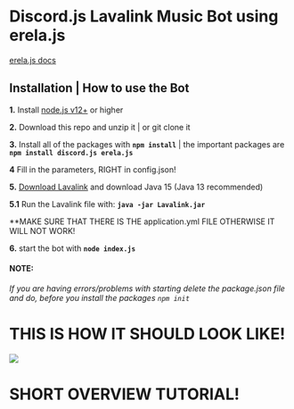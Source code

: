 # Discord.js Lavalink Music Bot using erela.js

[erela.js docs](https://solaris.codes/projects/erelajs)

## Installation | How to use the Bot

 **1.** Install [node.js v12+](https://nodejs.org/api/cli.html#cli_unhandled_rejections_mode) or higher

 **2.** Download this repo and unzip it    |    or git clone it
 
 **3.** Install all of the packages with **`npm install`**     |  the important packages are   **`npm install discord.js erela.js`**
 
 **4** Fill in the parameters, RIGHT in config.json!
 
 **5.** [Download Lavalink](https://ci.fredboat.com/viewLog.html?buildId=lastSuccessful&buildTypeId=Lavalink_Build&tab=artifacts&guest=1) and download Java 15 (Java 13 recommended)
 
 **5.1** Run the Lavalink file with: **`java -jar Lavalink.jar`**
 
 **MAKE SURE THAT THERE IS THE application.yml FILE OTHERWISE IT WILL NOT WORK!
 
 **6.** start the bot with **`node index.js`**

#### **NOTE:**

*If you are having errors/problems with starting delete the package.json file and do, before you install the packages `npm init`*


# THIS IS HOW IT SHOULD LOOK LIKE!

![](https://github.com/Tomato6966/discord-js-lavalink-Music-Bot-erela-js/blob/main/Folder_structure.png)

# SHORT OVERVIEW TUTORIAL!
